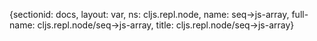 {sectionid: docs, layout: var, ns: cljs.repl.node, name: seq->js-array, full-name: cljs.repl.node/seq->js-array,
  title: cljs.repl.node/seq->js-array}
